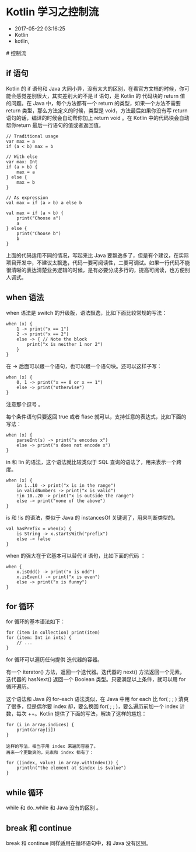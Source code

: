 # Kotlin 学习之控制流 
- 2017-05-22 03:16:25
- Kotlin
- kotlin,

<!--markdown--># 控制流

## if 语句
Kotlin 的 if 语句和 Java 大同小异，没有太大的区别，在看官方文档的时候，你可能会感觉差别很大，其实差别大的不是 if 语句，是 Kotlin 的 代码块的 return 值的问题。在 Java 中，每个方法都有一个 return 的类型，如果一个方法不需要 return 类型，那么方法定义的时候，类型是 void，方法最后如果你没有写 return 语句的话，编译的时候会自动帮你加上 return void 。在 Kotlin 中的代码块会自动帮你return 最后一行语句的值或者返回值。

    // Traditional usage 
    var max = a 
    if (a < b) max = b

    // With else 
    var max: Int
    if (a > b) {
        max = a
    } else {
        max = b
    }
     
    // As expression 
    val max = if (a > b) a else b

    val max = if (a > b) {
        print("Choose a")
        a
    } else {
        print("Choose b")
        b
    }

上面的代码适用不同的情况，写起来比 Java 要飘逸多了，但是有个建议，在实际项目开发中，不建议太飘逸，代码一要可阅读性，二要可调试。如果一行代码不能很清晰的表达清楚业务逻辑的时候，是有必要分成多行的，提高可阅读，也方便别人调式。


## when 语法
when 语法是 switch 的升级版，语法飘逸，比如下面比较常规的写法：

    when (x) {
        1 -> print("x == 1")
        2 -> print("x == 2")
        else -> { // Note the block
            print("x is neither 1 nor 2")
        }
    }

在 -> 后面可以跟一个语句，也可以跟一个语句块。还可以这样子写：

    when (x) {
        0, 1 -> print("x == 0 or x == 1")
        else -> print("otherwise")
    }

注意那个逗号 。

每个条件语句只要返回 true 或者 flase 就可以，支持任意的表达式，比如下面的写法：

    when (x) {
        parseInt(s) -> print("s encodes x")
        else -> print("s does not encode x")
    }

in 和 !in 的语法，这个语法就比较类似于 SQL 查询的语法了，用来表示一个跨度。

    when (x) {
        in 1..10 -> print("x is in the range")
        in validNumbers -> print("x is valid")
        !in 10..20 -> print("x is outside the range")
        else -> print("none of the above")
    }

is 和 !is 的语法，类似于 Java 的 instancesOf 关键词了，用来判断类型的。

    val hasPrefix = when(x) {
        is String -> x.startsWith("prefix")
        else -> false
    }

when 的强大在于它基本可以替代 if 语句，比如下面的代码 ：

    when {
        x.isOdd() -> print("x is odd")
        x.isEven() -> print("x is even")
        else -> print("x is funny")
    }


## for 循环
for 循环的基本语法如下：

    for (item in collection) print(item)
    for (item: Int in ints) {
        // ...
    }

for 循环可以遍历任何提供 迭代器的容器。

有一个 iterator() 方法，返回一个迭代器。迭代器的 next() 方法返回一个元素，迭代器的 hasNext() 返回一个 Boolean 类型。只要满足以上条件，就可以用 for 循环遍历。

这个语法和 Java 的 for-each 语法类似，在 Java 中用 for each 比 for( ; ; ) 清爽了很多，但是偶尔要 index 却，要么换回 for( ; ; )，要么遍历前加一个 index 计数，每次 ++。Kotlin 提供了下面的写法，解决了这样的尴尬：

    for (i in array.indices) {
        print(array[i])
    }

    这样的写法，相当于用 index 来遍历容器了。
    再来一个更酸爽的，元素和 index 都有了：

    for ((index, value) in array.withIndex()) {
        println("the element at $index is $value")
    }

## while 循环

while 和 do..while 和 Java 没有的区别 。

## break 和 continue

break 和 continue 同样适用在循环语句中，和 Java 没有区别。